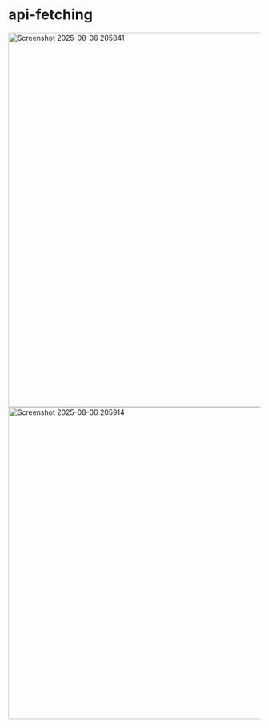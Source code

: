 # api-fetching

<img width="1505" height="748" alt="Screenshot 2025-08-06 205841" src="https://github.com/user-attachments/assets/1d0fc4f6-0789-4bdd-9cf4-9237566c4aae" />
<img width="724" height="624" alt="Screenshot 2025-08-06 205914" src="https://github.com/user-attachments/assets/c7b250b5-a5db-4dfb-9bc5-7bee343e69e0" />
